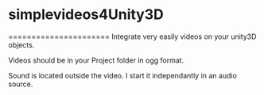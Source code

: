 # simplevideos4Unity3D
======================
Integrate very easily videos on your unity3D objects.

Videos should be in your Project folder in ogg format.

Sound is located outside the video. I start it independantly in an audio source.
